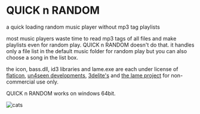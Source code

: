 # QUICK n RANDOM
a quick loading random music player without mp3 tag playlists  

most music players waste time to read mp3 tags of all files and make playlists even for random play. QUICK n RANDOM doesn't do that. it handles only a file list in the default music folder for random play but you can also choose a song in the list box.

the icon, bass.dll, id3 libraries and lame.exe are each under license of [flaticon](https://www.flaticon.com/), [un4seen developments](http://www.un4seen.com/), [3delite's](https://www.3delite.hu/) and [the lame project](https://lame.sourceforge.io/) for non-commercial use only.  

QUICK n RANDOM works on windows 64bit.  

![cats](https://user-images.githubusercontent.com/39131560/94345791-69b27f00-0063-11eb-8a99-d8a57d385eac.png)
